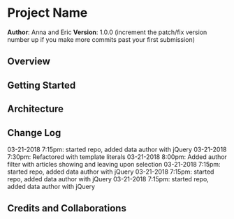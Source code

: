 # Project Name

**Author**: Anna and Eric
**Version**: 1.0.0 (increment the patch/fix version number up if you make more commits past your first submission)

## Overview
<!-- Provide a high level overview of what this application is and why you are building it, beyond the fact that it's an assignment for a Code Fellows 301 class. (i.e. What's your problem domain?) -->

## Getting Started
<!-- What are the steps that a user must take in order to build this app on their own machine and get it running? -->

## Architecture
<!-- Provide a detailed description of the application design. What technologies (languages, libraries, etc) you're using, and any other relevant design information. -->

## Change Log

03-21-2018 7:15pm: started repo, added data author with jQuery
03-21-2018 7:30pm: Refactored with template literals
03-21-2018 8:00pm: Added author filter with articles showing and leaving upon selection
03-21-2018 7:15pm: started repo, added data author with jQuery
03-21-2018 7:15pm: started repo, added data author with jQuery
03-21-2018 7:15pm: started repo, added data author with jQuery

<!-- Use this are to document the iterative changes made to your application as each feature is successfully implemented. Use time stamps. Here's an examples:

01-01-2001 4:59pm - Application now has a fully-functional express server, with GET and POST routes for the book resource. -->

## Credits and Collaborations
<!-- Give credit (and a link) to other people or resources that helped you build this application. -->
